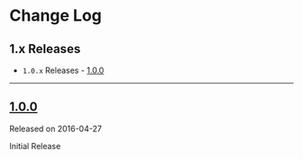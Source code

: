 # Change Log

## 1.x Releases
- `1.0.x` Releases - [1.0.0](#100)

---
## [1.0.0](https://github.com/endoze/BaseTask/releases/tag/1.0.0)
Released on 2016-04-27

Initial Release
